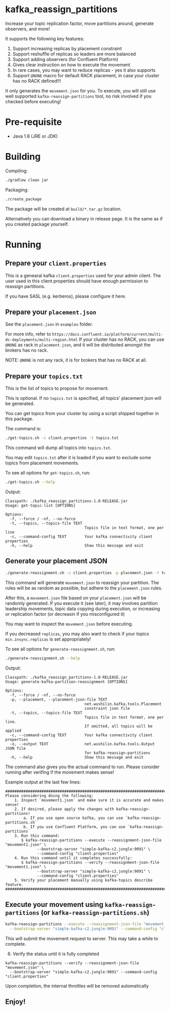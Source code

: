 # kafka_reassign_partitions
Increase your topic replication factor, move partitions around, generate observers, and more!

It supports the following key features:

1. Support increasing replicas by placement constraint
2. Support reshuffle of replicas so leaders are more balanced
3. Support adding observers (for Confluent Platform)
4. Gives clear instruction on how to execute the movement
5. In rare cases, you may want to reduce replicas - yes it also supports
6. Support `@NONE` macro for default RACK placement, in case your cluster has no RACK defined!!!

It only generates the `movement.json` for you. To execute, you will still use well supported
`kafka-reassign-partitions` tool, no risk involved if you checked before executing!

# Pre-requisite
- Java 1.8 (JRE or JDK)

# Building

Compiling:

```bash
./gradlew clean jar
```

Packaging:

```bash
./create_package
```

The package will be created at `build/*.tar.gz` location.

Alternatively you can download a binary in release page. It is the same as if you created package yourself.

# Running

## Prepare your `client.properties`

This is a genearal kafka `client.properties` used for your admin client.
The user used in this client.properties should have enough permission to reassign partitions.

If you have SASL (e.g. kerberos), please configure it here.

## Prepare your `placement.json`

See the `placement.json` in `examples` folder.

For more info, refer to `https://docs.confluent.io/platform/current/multi-dc-deployments/multi-region.html`
If your cluster has no RACK, you can use `@NONE` as rack in `placement.json`, and it will be distributed amongst the brokers has no rack.

NOTE: `@NONE` is not any rack, it is for brokers that has no RACK at all.

## Prepare your `topics.txt`
This is the list of topics to propose for movement.

This is optional. If no `topics.txt` is specified, all topics' placement json will be generated.

You can get topics from your cluster by using a script shipped together in this package.

The command is:
```bash
./get-topics.sh -c client.properties -t topics.txt
```

This command will dump all topics into `topics.txt`.

You may edit `topics.txt` after it is loaded if you want to exclude some topics from placement movements.

To see all options for `get-topics.sh`, run:
```bash
./get-topics.sh --help
```
Output:
```
Classpath: ./kafka_reassign_partitions-1.0-RELEASE.jar
Usage: get-topic-list [OPTIONS]

Options:
  -f, --force / -nf, --no-force
  -t, --topics, --topics-file TEXT
                                   Topics file in text format, one per line
  -c, --command-config TEXT        Your kafka connectivity client properties
  -h, --help                       Show this message and exit
```
## Generate your placement JSON
```bash
./generate-reassignment.sh -c client.properties -p placement.json -t topics.txt -o movement.json
```

This command will generate `movement.json` to reassign your partition. The rules will be as random as possible, but adhere to the `placement.json` rules.

After this, a `movement.json` file based on your `placement.json` will be randomly generated. If you execute it (see later), it may involves 
partition leadership movements, topic data copying during execution, or increasing or replication factor (or decreasin if you misconfigured it)

You may want to inspect the `movement.json` before executing.

If you decreased `replicas`, you may also want to check if your topics `min.insync.replicas` is set appropriately!

To see all options for `generate-reassignment.sh`, run:
```bash
./generate-reassignment.sh --help
```
Output:
```
Classpath: ./kafka_reassign_partitions-1.0-RELEASE.jar
Usage: generate-kafka-partition-reassignment [OPTIONS]

Options:
  -f, --force / -nf, --no-force
  -p, --placement, --placement-json-file TEXT
                                   net.wushilin.kafka.tools.Placement
                                   constraint json file
  -t, --topics, --topics-file TEXT
                                   Topics file in text format, one per line.
                                   If omitted, all topics will be applied
  -c, --command-config TEXT        Your kafka connectivity client properties
  -o, --output TEXT                net.wushilin.kafka.tools.Output JSON file
                                   for kafka-reassign-partitions
  -h, --help                       Show this message and exit
```

The command also gives you the actual command to run. Please consider running after verifing if the movement makes sense!

Example output at the last few lines:
```
###############################################################################
Please considering doing the following:
    1. Inspect `movement1.json` and make sure it is accurate and makes sense!
    2. If desired, please apply the changes with kafka-reassign-partitions!
        a. If you use open source kafka, you can use `kafka-reassign-partitions.sh`
        b. If you use Confluent Platform, you can use `kafka-reassign-partitions`
    3. Run this command:
       $ kafka-reassign-partitions --execute --reassignment-json-file "movement1.json" \
              --bootstrap-server "simple-kafka-c2.jungle:9091" \
              --command-config "client.properties"
    4. Run this command until it completes successfully:
       $ kafka-reassign-partitions --verify --reassignment-json-file "movement1.json" \
              --bootstrap-server "simple-kafka-c2.jungle:9091" \
              --command-config "client.properties"
    5. Verify your placement manually using kafka-topics describe feature.
###############################################################################
```
## Execute your movement using `kafka-reassign-partitions` (or `kafka-reassign-partitions.sh`)
```bash
kafka-reassign-partitions --execute --reassignment-json-file "movement.json" \
  --bootstrap-server "simple-kafka-c2.jungle:9091" --command-config "client.properties"
```

This will submit the movement request to server. This may take a while to complete.

6. Verify the status until it is fully completed
```
kafka-reassign-partitions --verify --reassignment-json-file "movement.json" \
  --bootstrap-server "simple-kafka-c2.jungle:9091" --command-config "client.properties"
```

Upon completion, the internal throttles will be removed automatically

## Enjoy!
